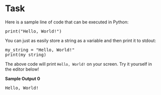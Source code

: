 # Task
<p>Here is a sample line of code that can be executed in Python:  </p>

<div class="highlight"><pre><span class="k">print</span><span class="p">(</span><span class="s">"Hello, World!"</span><span class="p">)</span>
</pre></div>


<p>You can just as easily store a string as a variable and then print it to stdout:  </p>

<div class="highlight"><pre><span class="n">my_string</span> <span class="o">=</span> <span class="s">"Hello, World!"</span>
<span class="k">print</span><span class="p">(</span><span class="n">my_string</span><span class="p">)</span>
</pre></div>


<p>The above code will print <code>Hello, World!</code> on your screen. Try it yourself in the editor below!</p></div></div></div><div 
class='challenge_sample_output'><div class='msB challenge_sample_output_title'><p><strong>Sample Output 0</strong></p></div><div class='msB challenge_sample_output_body'><div class='hackdown-content'><style id="MathJax_SVG_styles">.MathJax_SVG_Display {text-align: center; margin: 1em 0em; position: relative; display: block!important; text-indent: 0; max-width: none; max-height: none; min-width: 0; min-height: 0; width: 100%}
.MathJax_SVG .MJX-monospace {font-family: monospace}
.MathJax_SVG .MJX-sans-serif {font-family: sans-serif}
.MathJax_SVG {display: inline; font-style: normal; font-weight: normal; line-height: normal; font-size: 100%; font-size-adjust: none; text-indent: 0; text-align: left; text-transform: none; letter-spacing: normal; word-spacing: normal; word-wrap: normal; white-space: nowrap; float: none; direction: ltr; max-width: none; max-height: none; min-width: 0; min-height: 0; border: 0; padding: 0; margin: 0}
.MathJax_SVG * {transition: none; -webkit-transition: none; -moz-transition: none; -ms-transition: none; -o-transition: none}
.mjx-svg-href {fill: blue; stroke: blue}
</style><svg style="display: none;"><defs id="MathJax_SVG_glyphs"></defs></svg><div class="highlight"><pre><span class="err">Hello, World!</span>
</pre></div>


